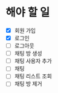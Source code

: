 # 해야 할 일
- [x] 회원 가입
- [x] 로그인
- [ ] 로그아웃
- [ ] 채팅 방 생성
- [ ] 채팅 사용자 추가
- [ ] 채팅
- [ ] 채팅 리스트 조회
- [ ] 채팅 방 제거
